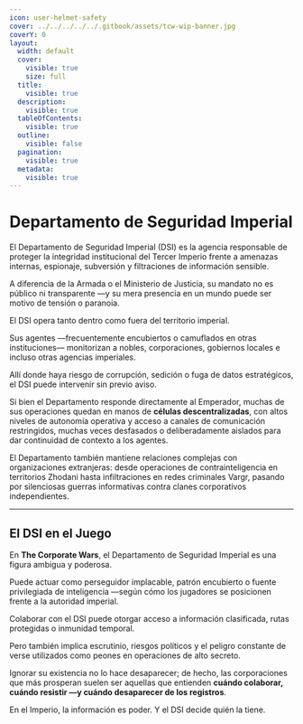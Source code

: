 ```yaml
---
icon: user-helmet-safety
cover: ../../../../../.gitbook/assets/tcw-wip-banner.jpg
coverY: 0
layout:
  width: default
  cover:
    visible: true
    size: full
  title:
    visible: true
  description:
    visible: true
  tableOfContents:
    visible: true
  outline:
    visible: false
  pagination:
    visible: true
  metadata:
    visible: true
---
```


# Departamento de Seguridad Imperial

El Departamento de Seguridad Imperial (DSI) es la agencia responsable de proteger la integridad institucional del Tercer Imperio frente a amenazas internas, espionaje, subversión y filtraciones de información sensible.

A diferencia de la Armada o el Ministerio de Justicia, su mandato no es público ni transparente —y su mera presencia en un mundo puede ser motivo de tensión o paranoia.

El DSI opera tanto dentro como fuera del territorio imperial.

Sus agentes —frecuentemente encubiertos o camuflados en otras instituciones— monitorizan a nobles, corporaciones, gobiernos locales e incluso otras agencias imperiales.

Allí donde haya riesgo de corrupción, sedición o fuga de datos estratégicos, el DSI puede intervenir sin previo aviso.

Si bien el Departamento responde directamente al Emperador, muchas de sus operaciones quedan en manos de **células descentralizadas**, con altos niveles de autonomía operativa y acceso a canales de comunicación restringidos, muchas veces desfasados o deliberadamente aislados para dar continuidad de contexto a los agentes.

El Departamento también mantiene relaciones complejas con organizaciones extranjeras: desde operaciones de contrainteligencia en territorios Zhodani hasta infiltraciones en redes criminales Vargr, pasando por silenciosas guerras informativas contra clanes corporativos independientes.

***

## El DSI en el Juego

En **The Corporate Wars**, el Departamento de Seguridad Imperial es una figura ambigua y poderosa.

Puede actuar como perseguidor implacable, patrón encubierto o fuente privilegiada de inteligencia —según cómo los jugadores se posicionen frente a la autoridad imperial.

Colaborar con el DSI puede otorgar acceso a información clasificada, rutas protegidas o inmunidad temporal.

Pero también implica escrutinio, riesgos políticos y el peligro constante de verse utilizados como peones en operaciones de alto secreto.

Ignorar su existencia no lo hace desaparecer; de hecho, las corporaciones que más prosperan suelen ser aquellas que entienden **cuándo colaborar, cuándo resistir —y cuándo desaparecer de los registros**.

En el Imperio, la información es poder. Y el DSI decide quién la tiene.
